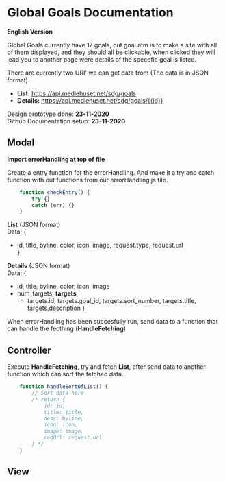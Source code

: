 # Global Goals Documentation

__English Version__

Global Goals currently have 17 goals, out goal atm is to make a site with all of them displayed, and they should all be clickable, when clicked they will lead you to another page were details of the specefic goal is listed.

There are currently two URI' we can get data from (The data is in JSON format).
* **List:** <https://api.mediehuset.net/sdg/goals>
*  **Details:** <https://api.mediehuset.net/sdg/goals/{{id}}>

Design prototype done: __23-11-2020__ <br>
Github Documentation setup: __23-11-2020__ <br>

## Modal

__Import errorHandling at top of file__

Create a entry function for the errorHandling. And make it a try and catch function with out functions from our errorHandling js file.

```js
    function checkEntry() {
        try {}
        catch (err) {}
    }
```

**List** (JSON format) <br>
Data: { <br>
- id, title, byline, color, icon, image, request.type, request.url <br>
}

**Details** (JSON format) <br>
Data: { <br>
- id, title, byline, color, icon, image <br>
- num_targets, **targets**, <br>
    - targets.id, targets.goal_id, targets.sort_number, targets.title, targets.description
}

When errorHandling has been succesfully run, send data to a function that can handle the fecthing (**HandleFetching**)

## Controller

Execute **HandleFetching**, try and fetch **List**, after send data to another function which can sort the fetched data.

```js
    function handleSortOfList() {
        // Sort data here
        /* return {
            id: id,
            title: title,
            desc: byline,
            icon: icon,
            image: image,
            reqUrl: request.url
        } */
    }
```

## View